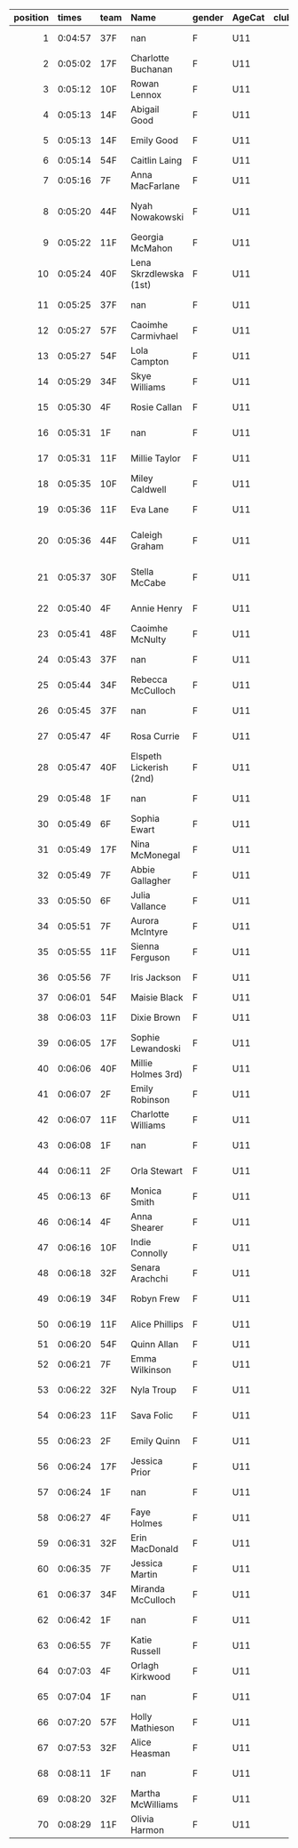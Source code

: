 |   position | times   | team   | Name                    | gender   | AgeCat   |   clubnumber | Club name                  | Website                               |   finishPosition |
|-----------:|:--------|:-------|:------------------------|:---------|:---------|-------------:|:---------------------------|:--------------------------------------|-----------------:|
|          1 | 0:04:57 | 37F    | nan                     | F        | U11      |           37 | Law & District AAC         | http://www.lawaac.co.uk/              |                1 |
|          2 | 0:05:02 | 17F    | Charlotte Buchanan      | F        | U11      |           17 | Calderglen Harriers        | http://www.calderglenharriers.org.uk/ |                2 |
|          3 | 0:05:12 | 10F    | Rowan Lennox            | F        | U11      |           10 | Shettleston Harriers       | http://shettlestonharriers.org.uk/    |                3 |
|          4 | 0:05:13 | 14F    | Abigail Good            | F        | U11      |           14 | Ayr Seaforth AC            | https://www.ayrseaforth.co.uk/        |                4 |
|          5 | 0:05:13 | 14F    | Emily Good              | F        | U11      |           14 | Ayr Seaforth AC            | https://www.ayrseaforth.co.uk/        |                5 |
|          6 | 0:05:14 | 54F    | Caitlin Laing           | F        | U11      |           54 | VP-Glasgow                 | https://www.vp-glasgow.com            |                6 |
|          7 | 0:05:16 | 7F     | Anna MacFarlane         | F        | U11      |            7 | Giffnock North AC          | https://www.giffnocknorth.co.uk/      |                7 |
|          8 | 0:05:20 | 44F    | Nyah Nowakowski         | F        | U11      |           44 | North Ayrshire AAC         | https://naathletics.co.uk/            |                8 |
|          9 | 0:05:22 | 11F    | Georgia McMahon         | F        | U11      |           11 | Airdrie Harriers           | http://airdrieharriers.org/           |                9 |
|         10 | 0:05:24 | 40F    | Lena Skrzdlewska (1st)  | F        | U11      |           40 | Motherwell AC              | https://motherwellac.com/             |               10 |
|         11 | 0:05:25 | 37F    | nan                     | F        | U11      |           37 | Law & District AAC         | http://www.lawaac.co.uk/              |               11 |
|         12 | 0:05:27 | 57F    | Caoimhe Carmivhael      | F        | U11      |           57 | Whitemoss AAC              | https://whitemossaac.co.uk/           |               12 |
|         13 | 0:05:27 | 54F    | Lola Campton            | F        | U11      |           54 | VP-Glasgow                 | https://www.vp-glasgow.com            |               13 |
|         14 | 0:05:29 | 34F    | Skye Williams           | F        | U11      |           34 | Kilbarchan AAC             | https://kilbarchanaac.org.uk/         |               14 |
|         15 | 0:05:30 | 4F     | Rosie Callan            | F        | U11      |            4 | Inverclyde AC              | https://www.inverclydeac.org/         |               15 |
|         16 | 0:05:31 | 1F     | nan                     | F        | U11      |            1 | East Kilbride AC           | http://www.ekac.org.uk/               |               16 |
|         17 | 0:05:31 | 11F    | Millie Taylor           | F        | U11      |           11 | Airdrie Harriers           | http://airdrieharriers.org/           |               17 |
|         18 | 0:05:35 | 10F    | Miley Caldwell          | F        | U11      |           10 | Shettleston Harriers       | http://shettlestonharriers.org.uk/    |               18 |
|         19 | 0:05:36 | 11F    | Eva Lane                | F        | U11      |           11 | Airdrie Harriers           | http://airdrieharriers.org/           |               19 |
|         20 | 0:05:36 | 44F    | Caleigh Graham          | F        | U11      |           44 | North Ayrshire AAC         | https://naathletics.co.uk/            |               20 |
|         21 | 0:05:37 | 30F    | Stella McCabe           | F        | U11      |           30 | Greenock Glenpark Harriers | https://greenockglenparkharriers.com/ |               21 |
|         22 | 0:05:40 | 4F     | Annie Henry             | F        | U11      |            4 | Inverclyde AC              | https://www.inverclydeac.org/         |               22 |
|         23 | 0:05:41 | 48F    | Caoimhe McNulty         | F        | U11      |           48 | Springburn Harriers        | https://www.springburnharriers.co.uk/ |               23 |
|         24 | 0:05:43 | 37F    | nan                     | F        | U11      |           37 | Law & District AAC         | http://www.lawaac.co.uk/              |               24 |
|         25 | 0:05:44 | 34F    | Rebecca McCulloch       | F        | U11      |           34 | Kilbarchan AAC             | https://kilbarchanaac.org.uk/         |               25 |
|         26 | 0:05:45 | 37F    | nan                     | F        | U11      |           37 | Law & District AAC         | http://www.lawaac.co.uk/              |               26 |
|         27 | 0:05:47 | 4F     | Rosa Currie             | F        | U11      |            4 | Inverclyde AC              | https://www.inverclydeac.org/         |               27 |
|         28 | 0:05:47 | 40F    | Elspeth Lickerish (2nd) | F        | U11      |           40 | Motherwell AC              | https://motherwellac.com/             |               28 |
|         29 | 0:05:48 | 1F     | nan                     | F        | U11      |            1 | East Kilbride AC           | http://www.ekac.org.uk/               |               29 |
|         30 | 0:05:49 | 6F     | Sophia Ewart            | F        | U11      |            6 | Cambuslang Harriers        | https://cambuslangharriers.org/       |               30 |
|         31 | 0:05:49 | 17F    | Nina McMonegal          | F        | U11      |           17 | Calderglen Harriers        | http://www.calderglenharriers.org.uk/ |               31 |
|         32 | 0:05:49 | 7F     | Abbie Gallagher         | F        | U11      |            7 | Giffnock North AC          | https://www.giffnocknorth.co.uk/      |               32 |
|         33 | 0:05:50 | 6F     | Julia Vallance          | F        | U11      |            6 | Cambuslang Harriers        | https://cambuslangharriers.org/       |               33 |
|         34 | 0:05:51 | 7F     | Aurora McIntyre         | F        | U11      |            7 | Giffnock North AC          | https://www.giffnocknorth.co.uk/      |               34 |
|         35 | 0:05:55 | 11F    | Sienna Ferguson         | F        | U11      |           11 | Airdrie Harriers           | http://airdrieharriers.org/           |               35 |
|         36 | 0:05:56 | 7F     | Iris Jackson            | F        | U11      |            7 | Giffnock North AC          | https://www.giffnocknorth.co.uk/      |               36 |
|         37 | 0:06:01 | 54F    | Maisie Black            | F        | U11      |           54 | VP-Glasgow                 | https://www.vp-glasgow.com            |               37 |
|         38 | 0:06:03 | 11F    | Dixie Brown             | F        | U11      |           11 | Airdrie Harriers           | http://airdrieharriers.org/           |               38 |
|         39 | 0:06:05 | 17F    | Sophie Lewandoski       | F        | U11      |           17 | Calderglen Harriers        | http://www.calderglenharriers.org.uk/ |               39 |
|         40 | 0:06:06 | 40F    | Millie Holmes 3rd)      | F        | U11      |           40 | Motherwell AC              | https://motherwellac.com/             |               40 |
|         41 | 0:06:07 | 2F     | Emily Robinson          | F        | U11      |            2 | Kilmarnock H&AC            | http://www.kilmarnockharriers.com/    |               41 |
|         42 | 0:06:07 | 11F    | Charlotte Williams      | F        | U11      |           11 | Airdrie Harriers           | http://airdrieharriers.org/           |               42 |
|         43 | 0:06:08 | 1F     | nan                     | F        | U11      |            1 | East Kilbride AC           | http://www.ekac.org.uk/               |               43 |
|         44 | 0:06:11 | 2F     | Orla Stewart            | F        | U11      |            2 | Kilmarnock H&AC            | http://www.kilmarnockharriers.com/    |               44 |
|         45 | 0:06:13 | 6F     | Monica Smith            | F        | U11      |            6 | Cambuslang Harriers        | https://cambuslangharriers.org/       |               45 |
|         46 | 0:06:14 | 4F     | Anna Shearer            | F        | U11      |            4 | Inverclyde AC              | https://www.inverclydeac.org/         |               46 |
|         47 | 0:06:16 | 10F    | Indie Connolly          | F        | U11      |           10 | Shettleston Harriers       | http://shettlestonharriers.org.uk/    |               47 |
|         48 | 0:06:18 | 32F    | Senara Arachchi         | F        | U11      |           32 | Helensburgh AAC            | https://www.helensburghaac.com/       |               48 |
|         49 | 0:06:19 | 34F    | Robyn Frew              | F        | U11      |           34 | Kilbarchan AAC             | https://kilbarchanaac.org.uk/         |               49 |
|         50 | 0:06:19 | 11F    | Alice Phillips          | F        | U11      |           11 | Airdrie Harriers           | http://airdrieharriers.org/           |               50 |
|         51 | 0:06:20 | 54F    | Quinn Allan             | F        | U11      |           54 | VP-Glasgow                 | https://www.vp-glasgow.com            |               51 |
|         52 | 0:06:21 | 7F     | Emma Wilkinson          | F        | U11      |            7 | Giffnock North AC          | https://www.giffnocknorth.co.uk/      |               52 |
|         53 | 0:06:22 | 32F    | Nyla Troup              | F        | U11      |           32 | Helensburgh AAC            | https://www.helensburghaac.com/       |               53 |
|         54 | 0:06:23 | 11F    | Sava Folic              | F        | U11      |           11 | Airdrie Harriers           | http://airdrieharriers.org/           |               54 |
|         55 | 0:06:23 | 2F     | Emily Quinn             | F        | U11      |            2 | Kilmarnock H&AC            | http://www.kilmarnockharriers.com/    |               55 |
|         56 | 0:06:24 | 17F    | Jessica Prior           | F        | U11      |           17 | Calderglen Harriers        | http://www.calderglenharriers.org.uk/ |               56 |
|         57 | 0:06:24 | 1F     | nan                     | F        | U11      |            1 | East Kilbride AC           | http://www.ekac.org.uk/               |               57 |
|         58 | 0:06:27 | 4F     | Faye Holmes             | F        | U11      |            4 | Inverclyde AC              | https://www.inverclydeac.org/         |               58 |
|         59 | 0:06:31 | 32F    | Erin MacDonald          | F        | U11      |           32 | Helensburgh AAC            | https://www.helensburghaac.com/       |               59 |
|         60 | 0:06:35 | 7F     | Jessica Martin          | F        | U11      |            7 | Giffnock North AC          | https://www.giffnocknorth.co.uk/      |               60 |
|         61 | 0:06:37 | 34F    | Miranda McCulloch       | F        | U11      |           34 | Kilbarchan AAC             | https://kilbarchanaac.org.uk/         |               61 |
|         62 | 0:06:42 | 1F     | nan                     | F        | U11      |            1 | East Kilbride AC           | http://www.ekac.org.uk/               |               62 |
|         63 | 0:06:55 | 7F     | Katie Russell           | F        | U11      |            7 | Giffnock North AC          | https://www.giffnocknorth.co.uk/      |               63 |
|         64 | 0:07:03 | 4F     | Orlagh Kirkwood         | F        | U11      |            4 | Inverclyde AC              | https://www.inverclydeac.org/         |               64 |
|         65 | 0:07:04 | 1F     | nan                     | F        | U11      |            1 | East Kilbride AC           | http://www.ekac.org.uk/               |               65 |
|         66 | 0:07:20 | 57F    | Holly Mathieson         | F        | U11      |           57 | Whitemoss AAC              | https://whitemossaac.co.uk/           |               66 |
|         67 | 0:07:53 | 32F    | Alice Heasman           | F        | U11      |           32 | Helensburgh AAC            | https://www.helensburghaac.com/       |               67 |
|         68 | 0:08:11 | 1F     | nan                     | F        | U11      |            1 | East Kilbride AC           | http://www.ekac.org.uk/               |               68 |
|         69 | 0:08:20 | 32F    | Martha McWilliams       | F        | U11      |           32 | Helensburgh AAC            | https://www.helensburghaac.com/       |               69 |
|         70 | 0:08:29 | 11F    | Olivia Harmon           | F        | U11      |           11 | Airdrie Harriers           | http://airdrieharriers.org/           |               70 |